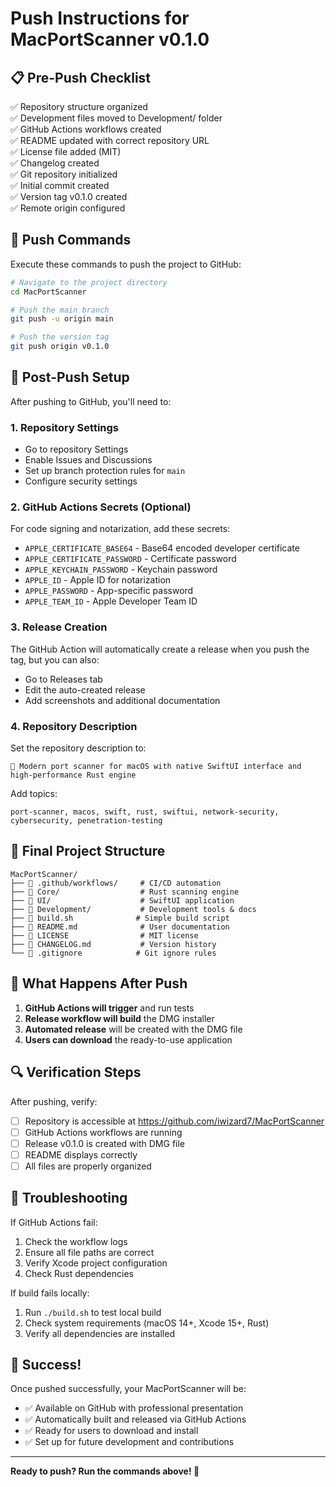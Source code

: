 # Push Instructions for MacPortScanner v0.1.0

## 📋 Pre-Push Checklist

✅ Repository structure organized  
✅ Development files moved to Development/ folder  
✅ GitHub Actions workflows created  
✅ README updated with correct repository URL  
✅ License file added (MIT)  
✅ Changelog created  
✅ Git repository initialized  
✅ Initial commit created  
✅ Version tag v0.1.0 created  
✅ Remote origin configured  

## 🚀 Push Commands

Execute these commands to push the project to GitHub:

```bash
# Navigate to the project directory
cd MacPortScanner

# Push the main branch
git push -u origin main

# Push the version tag
git push origin v0.1.0
```

## 🔧 Post-Push Setup

After pushing to GitHub, you'll need to:

### 1. Repository Settings
- Go to repository Settings
- Enable Issues and Discussions
- Set up branch protection rules for `main`
- Configure security settings

### 2. GitHub Actions Secrets (Optional)
For code signing and notarization, add these secrets:
- `APPLE_CERTIFICATE_BASE64` - Base64 encoded developer certificate
- `APPLE_CERTIFICATE_PASSWORD` - Certificate password
- `APPLE_KEYCHAIN_PASSWORD` - Keychain password
- `APPLE_ID` - Apple ID for notarization
- `APPLE_PASSWORD` - App-specific password
- `APPLE_TEAM_ID` - Apple Developer Team ID

### 3. Release Creation
The GitHub Action will automatically create a release when you push the tag, but you can also:
- Go to Releases tab
- Edit the auto-created release
- Add screenshots and additional documentation

### 4. Repository Description
Set the repository description to:
```
🚀 Modern port scanner for macOS with native SwiftUI interface and high-performance Rust engine
```

Add topics:
```
port-scanner, macos, swift, rust, swiftui, network-security, cybersecurity, penetration-testing
```

## 📁 Final Project Structure

```
MacPortScanner/
├── 📁 .github/workflows/     # CI/CD automation
├── 📁 Core/                  # Rust scanning engine
├── 📁 UI/                    # SwiftUI application
├── 📁 Development/           # Development tools & docs
├── 📄 build.sh              # Simple build script
├── 📄 README.md              # User documentation
├── 📄 LICENSE                # MIT license
├── 📄 CHANGELOG.md           # Version history
└── 📄 .gitignore            # Git ignore rules
```

## 🎯 What Happens After Push

1. **GitHub Actions will trigger** and run tests
2. **Release workflow will build** the DMG installer
3. **Automated release** will be created with the DMG file
4. **Users can download** the ready-to-use application

## 🔍 Verification Steps

After pushing, verify:
- [ ] Repository is accessible at https://github.com/iwizard7/MacPortScanner
- [ ] GitHub Actions workflows are running
- [ ] Release v0.1.0 is created with DMG file
- [ ] README displays correctly
- [ ] All files are properly organized

## 🚨 Troubleshooting

If GitHub Actions fail:
1. Check the workflow logs
2. Ensure all file paths are correct
3. Verify Xcode project configuration
4. Check Rust dependencies

If build fails locally:
1. Run `./build.sh` to test local build
2. Check system requirements (macOS 14+, Xcode 15+, Rust)
3. Verify all dependencies are installed

## 🎉 Success!

Once pushed successfully, your MacPortScanner will be:
- ✅ Available on GitHub with professional presentation
- ✅ Automatically built and released via GitHub Actions
- ✅ Ready for users to download and install
- ✅ Set up for future development and contributions

---

**Ready to push? Run the commands above! 🚀**